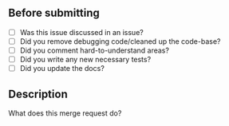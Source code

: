 ## Before submitting
- [ ] Was this issue discussed in an issue?
- [ ] Did you remove debugging code/cleaned up the code-base?
- [ ] Did you comment hard-to-understand areas?
- [ ] Did you write any new necessary tests?
- [ ] Did you update the docs?

## Description
What does this merge request do?

